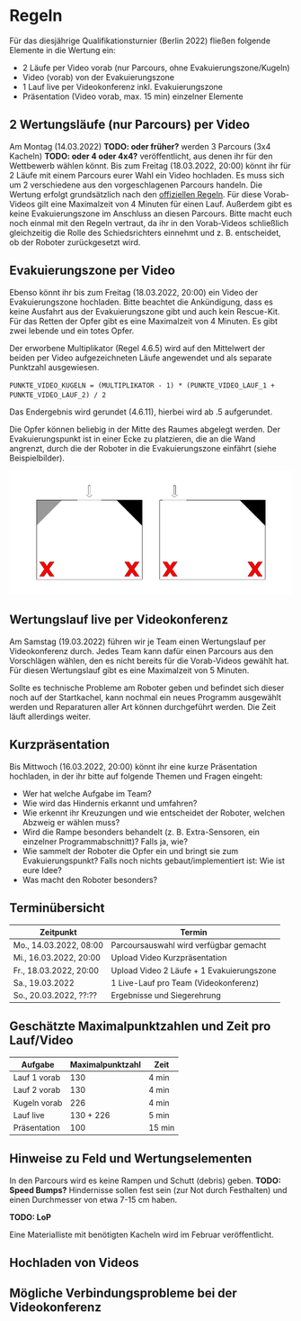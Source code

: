# Regeln

Für das diesjährige Qualifikationsturnier (Berlin 2022) fließen folgende Elemente in die Wertung ein:
* 2 Läufe per Video vorab (nur Parcours, ohne Evakuierungszone/Kugeln)
* Video (vorab) von der Evakuierungszone
* 1 Lauf live per Videokonferenz inkl. Evakuierungszone
* Präsentation (Video vorab, max. 15 min) einzelner Elemente

## 2 Wertungsläufe (nur Parcours) per Video

Am Montag (14.03.2022) **TODO: oder früher?** werden 3 Parcours (3x4 Kacheln) **TODO: oder 4 oder 4x4?** veröffentlicht, aus denen ihr für den Wettbewerb wählen könnt.
Bis zum Freitag (18.03.2022, 20:00) könnt ihr für 2 Läufe mit einem Parcours eurer Wahl ein Video hochladen.
Es muss sich um 2 verschiedene aus den vorgeschlagenen Parcours handeln.
Die Wertung erfolgt grundsätzlich nach den [offiziellen Regeln](https://robocup.de/de/rcj_regeln/).
Für diese Vorab-Videos gilt eine Maximalzeit von 4 Minuten für einen Lauf.
Außerdem gibt es keine Evakuierungszone im Anschluss an diesen Parcours.
Bitte macht euch noch einmal mit den Regeln vertraut, da ihr in den Vorab-Videos schließlich gleichzeitig die Rolle des Schiedsrichters einnehmt und z. B. entscheidet, ob der Roboter zurückgesetzt wird.

## Evakuierungszone per Video

Ebenso könnt ihr bis zum Freitag (18.03.2022, 20:00) ein Video der Evakuierungszone hochladen.
Bitte beachtet die Ankündigung, dass es keine Ausfahrt aus der Evakuierungszone gibt und auch kein Rescue-Kit.
Für das Retten der Opfer gibt es eine Maximalzeit von 4 Minuten.
Es gibt zwei lebende und ein totes Opfer.

Der erworbene Multiplikator (Regel 4.6.5) wird auf den Mittelwert der beiden per Video aufgezeichneten Läufe angewendet und als separate Punktzahl ausgewiesen.

`PUNKTE_VIDEO_KUGELN = (MULTIPLIKATOR - 1) * (PUNKTE_VIDEO_LAUF_1 + PUNKTE_VIDEO_LAUF_2) / 2`

Das Endergebnis wird gerundet (4.6.11), hierbei wird ab .5 aufgerundet.

Die Opfer können beliebig in der Mitte des Raumes abgelegt werden.
Der Evakuierungspunkt ist in einer Ecke zu platzieren, die an die Wand angrenzt, durch die der Roboter in die Evakuierungszone einfährt (siehe Beispielbilder).

![Beispiel für die Positionierung des Evakuierungspunkts](eva-zone.png)

## Wertungslauf live per Videokonferenz

Am Samstag (19.03.2022) führen wir je Team einen Wertungslauf per Videokonferenz durch.
Jedes Team kann dafür einen Parcours aus den Vorschlägen wählen, den es nicht bereits für die Vorab-Videos gewählt hat.
Für diesen Wertungslauf gibt es eine Maximalzeit von 5 Minuten.

Sollte es technische Probleme am Roboter geben und befindet sich dieser noch auf der Startkachel, kann nochmal ein neues Programm ausgewählt werden und Reparaturen aller Art können durchgeführt werden.
Die Zeit läuft allerdings weiter.

## Kurzpräsentation

Bis Mittwoch (16.03.2022, 20:00) könnt ihr eine kurze Präsentation hochladen, in der ihr bitte auf folgende Themen und Fragen eingeht:

* Wer hat welche Aufgabe im Team?
* Wie wird das Hindernis erkannt und umfahren?
* Wie erkennt ihr Kreuzungen und wie entscheidet der Roboter, welchen Abzweig er wählen muss?
* Wird die Rampe besonders behandelt (z. B. Extra-Sensoren, ein einzelner Programmabschnitt)? Falls ja, wie?
* Wie sammelt der Roboter die Opfer ein und bringt sie zum Evakuierungspunkt? Falls noch nichts gebaut/implementiert ist: Wie ist eure Idee?
* Was macht den Roboter besonders?

## Terminübersicht

| Zeitpunkt              | Termin                                    |
| ---------------------- | ----------------------------------------- |
| Mo., 14.03.2022, 08:00 | Parcoursauswahl wird verfügbar gemacht    |
| Mi., 16.03.2022, 20:00 | Upload Video Kurzpräsentation             |
| Fr., 18.03.2022, 20:00 | Upload Video 2 Läufe + 1 Evakuierungszone |
| Sa., 19.03.2022        | 1 Live-Lauf pro Team (Videokonferenz)     |
| So., 20.03.2022, ??:?? | Ergebnisse und Siegerehrung               |

## Geschätzte Maximalpunktzahlen und Zeit pro Lauf/Video

| Aufgabe      | Maximalpunktzahl | Zeit   |
| ------------ | ---------------- | ------ |
| Lauf 1 vorab | 130              | 4 min  |
| Lauf 2 vorab | 130              | 4 min  |
| Kugeln vorab | 226              | 4 min  |
| Lauf live    | 130 + 226        | 5 min  |
| Präsentation | 100              | 15 min |

## Hinweise zu Feld und Wertungselementen

In den Parcours wird es keine Rampen und Schutt (debris) geben. **TODO: Speed Bumps?**
Hindernisse sollen fest sein (zur Not durch Festhalten) und einen Durchmesser von etwa 7-15 cm haben.

**TODO: LoP**

Eine Materialliste mit benötigten Kacheln wird im Februar veröffentlicht.

## Hochladen von Videos

## Mögliche Verbindungsprobleme bei der Videokonferenz



